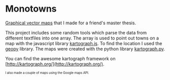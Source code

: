 # Monotowns
[Graphical vector maps](http://tejp.github.io/monotowns) that I made for a friend's master thesis.

This project includes some random tools which parse the data from different textfiles into one array. The array is used to point out towns on a map with the javascript library [kartograph.js](https://github.com/kartograph/kartograph.js). To find the location I used the [geopy](https://github.com/geopy/geopy) library. The maps were created with the python library [kartograph.py](https://github.com/kartograph/kartograph.py).

You can find the awesome kartograph framework on [http://kartograph.org/](http://kartograph.org/).

<sup><sup>I also made a couple of maps using the Google maps API.</sup></sup>
